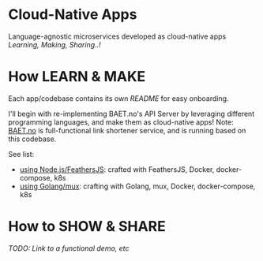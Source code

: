 Cloud-Native Apps  
===================  

Language-agnostic microservices developed as cloud-native apps  
_Learning, Making, Sharing..!_  

# How LEARN & MAKE  
Each app/codebase contains its own _README_ for easy onboarding.   

I'll begin with re-implementing BAET.no's API Server by leveraging different programming languages, and make them as cloud-native apps! 
Note: [BAET.no](https://baet.no) is full-functional link shortener service, and is running based on this codebase.  

See list:  
- [using Node.js/FeathersJS](https://github.com/zeusbaba/cloud-native-apps/tree/master/baet-api-js): crafted with FeathersJS, Docker, docker-compose, k8s  
- [using Golang/mux](#): crafting with Golang, mux, Docker, docker-compose, k8s  


# How to SHOW & SHARE     
_TODO: Link to a functional demo, etc_   

